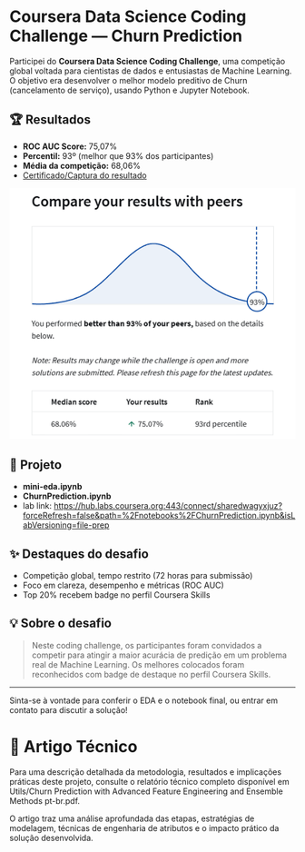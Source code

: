# Coursera Data Science Coding Challenge — Churn Prediction

Participei do **Coursera Data Science Coding Challenge**, uma competição global voltada para cientistas de dados e entusiastas de Machine Learning. O objetivo era desenvolver o melhor modelo preditivo de Churn (cancelamento de serviço), usando Python e Jupyter Notebook.

## 🏆 Resultados

- **ROC AUC Score:** 75,07%
- **Percentil:** 93º (melhor que 93% dos participantes)
- **Média da competição:** 68,06%
- [Certificado/Captura do resultado](./Captura%20de%20tela%202025-06-17%20025705.png)

![Results](Utils/Captura%20de%20tela%202025-06-17%20025705.png)

## 📂 Projeto

- **mini-eda.ipynb** 
- **ChurnPrediction.ipynb**
-  lab link: https://hub.labs.coursera.org:443/connect/sharedwagyxjuz?forceRefresh=false&path=%2Fnotebooks%2FChurnPrediction.ipynb&isLabVersioning=file-prep

## ✨ Destaques do desafio

- Competição global, tempo restrito (72 horas para submissão)
- Foco em clareza, desempenho e métricas (ROC AUC)
- Top 20% recebem badge no perfil Coursera Skills

## 💡 Sobre o desafio

> Neste coding challenge, os participantes foram convidados a competir para atingir a maior acurácia de predição em um problema real de Machine Learning. Os melhores colocados foram reconhecidos com badge de destaque no perfil Coursera Skills.

---

Sinta-se à vontade para conferir o EDA e o notebook final, ou entrar em contato para discutir a solução!

# 📄 Artigo Técnico
Para uma descrição detalhada da metodologia, resultados e implicações práticas deste projeto, consulte o relatório técnico completo disponível em Utils/Churn Prediction with Advanced Feature Engineering and Ensemble Methods pt-br.pdf.

O artigo traz uma análise aprofundada das etapas, estratégias de modelagem, técnicas de engenharia de atributos e o impacto prático da solução desenvolvida.
